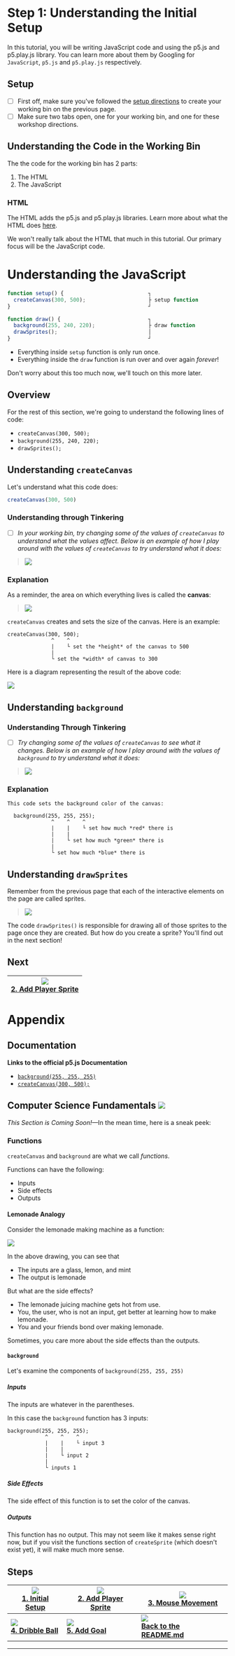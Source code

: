 # Step 1: Understanding the Initial Setup

In this tutorial, you will be writing JavaScript code and using the p5.js and p5.play.js library. You can learn more about them by Googling for `JavaScript`, `p5.js` and `p5.play.js` respectively.

## Setup

- [ ] First off, make sure you've followed the [setup directions](README.md#setup) to create your working bin on the previous page.
- [ ] Make sure two tabs open, one for your working bin, and one for these workshop directions.

## Understanding the Code in the Working Bin

The the code for the working bin has 2 parts:

1. The HTML
2. The JavaScript

### HTML

The HTML adds the p5.js and p5.play.js libraries. Learn more about what the HTML does [here](own_editor.md).

We won't really talk about the HTML that much in this tutorial. Our primary focus will be the JavaScript code.

# Understanding the JavaScript

```js
function setup() {                           ┐
  createCanvas(300, 500);                    ├ setup function
}                                            ┘

function draw() {                            ┐
  background(255, 240, 220);                 ├ draw function
  drawSprites();                             │
}                                            ┘
```

- Everything inside `setup` function is only run once.
- Everything inside the `draw` function is run over and over again _forever_!

Don't worry about this too much now, we'll touch on this more later.

## Overview

For the rest of this section, we're going to understand the following lines of code:

- `createCanvas(300, 500);`
- `background(255, 240, 220);`
- `drawSprites();`

## Understanding `createCanvas`

Let's understand what this code does:

```js
createCanvas(300, 500)
```

### Understanding through Tinkering

- [ ] _In your working bin, try changing some of the values of `createCanvas` to understand what the values affect. Below is an example of how I play around with the values of `createCanvas` to try understand what it does:_

> ![](img/1_tinkering_createCanvas.gif)

### Explanation

As a reminder, the area on which everything lives is called the **canvas**:

> ![](img/r_vocab_2.png)

`createCanvas` creates and sets the size of the canvas. Here is an example:

```
createCanvas(300, 500);
              ^    ^
              |    └ set the *height* of the canvas to 500
              |
              └ set the *width* of canvas to 300
```

Here is a diagram representing the result of the above code:

![](img/1_canvas_dimensions.png)

<!-- Google Drawing https://docs.google.com/drawings/d/1c0rai1S-RTuSrfU_WTnUKDH8o3c-eaeobzf7O58ad0k/edit?usp=sharing -->

## Understanding `background`

### Understanding Through Tinkering

- [ ] _Try changing some of the values of `createCanvas` to see what it changes. Below is an example of how I play around with the values of `background` to try understand what it does:_

> ![](img/1_tinkering_background.gif)

### Explanation

```
This code sets the background color of the canvas:

  background(255, 255, 255);
              ^    ^    ^
              |    |    └ set how much *red* there is
              |    |
              |    └ set how much *green* there is
              |
              └ set how much *blue* there is
```

## Understanding `drawSprites`

Remember from the previous page that each of the interactive elements on the page are called sprites.

> ![](img/r_vocab_1.png)

The code `drawSprites()` is responsible for drawing all of those sprites to the page once they are created. But how do you create a sprite? You'll find out in the next section!

## Next

| **[![](img/2_mini.png) <br> 2. Add Player Sprite](add_player_sprite.md)** |
| ------------------------------------------------------------------------- |


# Appendix

## Documentation

**Links to the official p5.js Documentation**

- [`background(255, 255, 255)`](http://p5js.org/reference/#/p5/background)
- [`createCanvas(300, 500);`](http://p5js.org/reference/#/p5/createCanvas)

## Computer Science Fundamentals ![](img/computer_science.png)

_This Section is Coming Soon!_—In the mean time, here is a sneak peek:

### Functions

`createCanvas` and `background` are what we call _functions_.

Functions can have the following:

- Inputs
- Side effects
- Outputs

#### Lemonade Analogy

Consider the lemonade making machine as a function:

![](img/function_machine.png)

In the above drawing, you can see that

- The inputs are a glass, lemon, and mint
- The output is lemonade

But what are the side effects?

- The lemonade juicing machine gets hot from use.
- You, the user, who is not an input, get better at learning how to make lemonade.
- You and your friends bond over making lemonade.

Sometimes, you care more about the side effects than the outputs.

#### `background`

Let's examine the components of `background(255, 255, 255)`

##### Inputs

The inputs are whatever in the parentheses.

In this case the `background` function has 3 inputs:

```
background(255, 255, 255);
            ^    ^    ^
            |    |    └ input 3
            |    |
            |    └ input 2
            |
            └ inputs 1
```

##### Side Effects

The side effect of this function is to set the color of the canvas.

##### Outputs

This function has no output. This may not seem like it makes sense right now, but if you visit the functions section of `createSprite` (which doesn't exist yet), it will make much more sense.

## Steps

| **[![](img/1_mini.png) <br> 1. Initial Setup](initial_setup.md)** | **[![](img/2_mini.png) <br> 2. Add Player Sprite](add_player_sprite.md)** | **[![](img/3_mini.gif) <br> 3. Mouse Movement](mouse_movement.md)** |
| ----------------------------------------------------------------- | ------------------------------------------------------------------------- | ------------------------------------------------------------------- |
| **[![](img/4_mini.gif) <br> 4. Dribble Ball](dribble_ball.md)**   | **[![](img/5_mini.gif) <br> 5. Add Goal](add_goal.md)**                   | **[![](img/readme.png) <br> Back to the README.md](README.md)**     |

---
